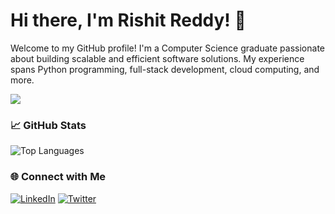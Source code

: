 # Hi there, I'm Rishit Reddy! 👋  

Welcome to my GitHub profile! I'm a Computer Science graduate passionate about building scalable and efficient software solutions. My experience spans Python programming, full-stack development, cloud computing, and more.  

![](https://komarev.com/ghpvc/?username=Rishit-Reddy&style=for-the-badge&color=red&base=986)

### 📈 GitHub Stats
![Top Languages](https://github-readme-stats.vercel.app/api/top-langs/?username=Rishit-Reddy&layout=compact&theme=radical)

### 🌐 Connect with Me
[![LinkedIn](https://img.shields.io/badge/LinkedIn-blue?style=for-the-badge&logo=linkedin&logoColor=white)](https://www.linkedin.com/in/rishit-reddy/)
[![Twitter](https://img.shields.io/badge/Twitter-blue?style=for-the-badge&logo=twitter&logoColor=white)](https://twitter.com/rishit__reddy)
